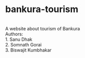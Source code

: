 # bankura-tourism
<br>
A website about tourism of Bankura
<br>
Authors:<br>
1. Sanu Dhak<br>
2. Somnath Gorai<br>
3. Biswajit Kumbhakar<br>
